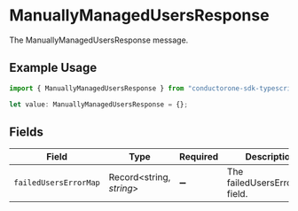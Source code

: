 # ManuallyManagedUsersResponse

The ManuallyManagedUsersResponse message.

## Example Usage

```typescript
import { ManuallyManagedUsersResponse } from "conductorone-sdk-typescript/sdk/models/shared";

let value: ManuallyManagedUsersResponse = {};
```

## Fields

| Field                          | Type                           | Required                       | Description                    |
| ------------------------------ | ------------------------------ | ------------------------------ | ------------------------------ |
| `failedUsersErrorMap`          | Record<string, *string*>       | :heavy_minus_sign:             | The failedUsersErrorMap field. |
